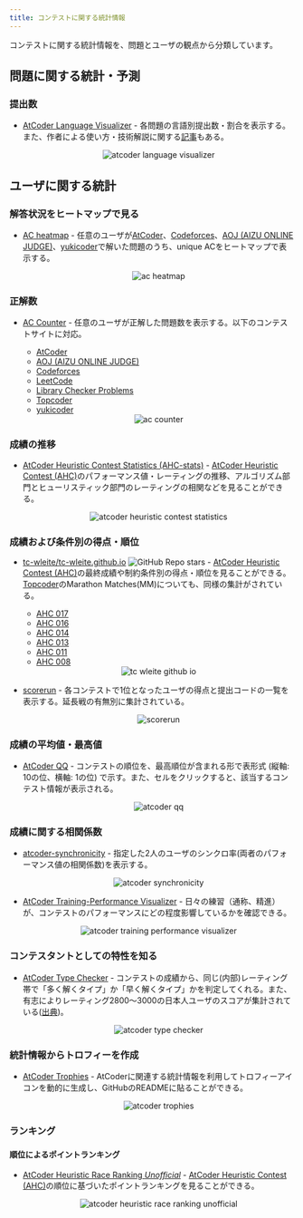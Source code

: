 ```yaml
---
title: コンテストに関する統計情報
---
```


コンテストに関する統計情報を、問題とユーザの観点から分類しています。

## 問題に関する統計・予測

### 提出数

- [AtCoder Language Visualizer](https://inazuma110.github.io/atcoder_language_visualizer/) - 各問題の言語別提出数・割合を表示する。また、作者による使い方・技術解説に関する[記事](https://qiita.com/Inazuma110/items/e02b8b1c71e101b41635)もある。

    <div align="center">
      <img loading = "lazy" src="../../images/web_app/atcoder_language_visualizer.png" alt="atcoder language visualizer">
    </div>

## ユーザに関する統計

### 解答状況をヒートマップで見る

- [AC heatmap](https://rika0384.github.io/ac-heatmap/?handle_atcoder=&handle_codeforces=&handle_aoj=&handle_yukicoder=) - 任意のユーザが[AtCoder](https://atcoder.jp/)、[Codeforces](https://codeforces.com/)、[AOJ (AIZU ONLINE JUDGE)](https://onlinejudge.u-aizu.ac.jp/home)、[yukicoder](https://yukicoder.me/)で解いた問題のうち、unique ACをヒートマップで表示する。

    <div align="center">
      <img loading = "lazy" src="../../images/web_app/ac_heatmap.png" alt="ac heatmap">
    </div>

### 正解数

- [AC Counter](https://accepted-counter.web.app/) - 任意のユーザが正解した問題数を表示する。以下のコンテストサイトに対応。
    - [AtCoder](https://atcoder.jp/)
    - [AOJ (AIZU ONLINE JUDGE)](https://onlinejudge.u-aizu.ac.jp/home)
    - [Codeforces](https://codeforces.com/)
    - [LeetCode](https://leetcode.com/)
    - [Library Checker Problems](https://judge.yosupo.jp/)
    - [Topcoder](https://www.topcoder.com/)
    - [yukicoder](https://yukicoder.me/)

    <div align="center">
      <img loading = "lazy" src="../../images/web_app/ac_counter.png" alt="ac counter">
    </div>

### 成績の推移

- [AtCoder Heuristic Contest Statistics (AHC-stats)](https://ahc-stats.vercel.app) - [AtCoder Heuristic Contest (AHC)](https://atcoder.jp/contests/archive?ratedType=4&category=0&keyword=)のパフォーマンス値・レーティングの推移、アルゴリズム部門とヒューリスティック部門のレーティングの相関などを見ることができる。

    <div align="center">
      <img loading = "lazy" src="../../images/web_app/atcoder_heuristic_contest_statistics.png" alt="atcoder heuristic contest statistics">
    </div>

### 成績および条件別の得点・順位

- [tc-wleite/tc-wleite.github.io](https://github.com/tc-wleite/tc-wleite.github.io) ![GitHub Repo stars](https://img.shields.io/github/stars/tc-wleite/tc-wleite.github.io?style=plastic) - [AtCoder Heuristic Contest (AHC)](https://atcoder.jp/contests/archive?ratedType=4&category=0&keyword=)の最終成績や制約条件別の得点・順位を見ることができる。[Topcoder](https://www.topcoder.com/)のMarathon Matches(MM)についても、同様の集計がされている。
    - [AHC 017](https://tc-wleite.github.io/ahc017.html)
    - [AHC 016](https://tc-wleite.github.io/ahc016.html)
    - [AHC 014](https://tc-wleite.github.io/ahc014.html)
    - [AHC 013](https://tc-wleite.github.io/ahc013.html)
    - [AHC 011](https://tc-wleite.github.io/ahc011.html)
    - [AHC 008](https://tc-wleite.github.io/ahc008.html)

    <div align="center">
      <img loading = "lazy" src="../../images/web_app/tc_wleite_github_io.png" alt="tc wleite github io">
    </div>

- [scorerun](https://siman-man.github.io/scorerun/index.html) - 各コンテストで1位となったユーザの得点と提出コードの一覧を表示する。延長戦の有無別に集計されている。

    <div align="center">
      <img loading = "lazy" src="../../images/web_app/scorerun.png" alt="scorerun">
    </div>

### 成績の平均値・最高値

- [AtCoder QQ](https://atcoder-qq.vercel.app/) - コンテストの順位を、最高順位が含まれる形で表形式 (縦軸: 10の位、横軸: 1の位) で示す。また、セルをクリックすると、該当するコンテスト情報が表示される。

    <div align="center">
      <img loading = "lazy" src="../../images/web_app/atcoder_qq.png" alt="atcoder qq">
    </div>

### 成績に関する相関係数

- [atcoder-synchronicity](https://phocom.github.io/atcoder-synchronicity/) - 指定した2人のユーザのシンクロ率(両者のパフォーマンス値の相関係数)を表示する。

    <div align="center">
      <img loading = "lazy" src="../../images/web_app/atcoder_synchronicity.png" alt="atcoder synchronicity">
    </div>

- [AtCoder Training-Performance Visualizer](http://atcoder-training-performance-visualizer.azurewebsites.net/App) - 日々の練習（通称、精進）が、コンテストのパフォーマンスにどの程度影響しているかを確認できる。

    <div align="center">
      <img loading = "lazy" src="../../images/web_app/atcoder_training_performance_visualizer.png" alt="atcoder training performance visualizer">
    </div>

### コンテスタントとしての特性を知る

- [AtCoder Type Checker](https://atcoder-type-checker.herokuapp.com/) - コンテストの成績から、同じ(内部)レーティング帯で「多く解くタイプ」か「早く解くタイプ」かを判定してくれる。また、有志によりレーティング2800〜3000の日本人ユーザのスコアが集計されている([出典](https://twitter.com/gojira_kyopro/status/1377204092410327040))。

    <div align="center">
      <img loading = "lazy" src="../../images/web_app/atcoder_type_checker.png" alt="atcoder type checker">
    </div>

### 統計情報からトロフィーを作成

- [AtCoder Trophies](https://atcoder-trophies.vercel.app/) - AtCoderに関連する統計情報を利用してトロフィーアイコンを動的に生成し、GitHubのREADMEに貼ることができる。

    <div align="center">
      <img loading = "lazy" src="../../images/web_app/atcoder_trophies.png" alt="atcoder trophies">
    </div>

### ランキング

#### 順位によるポイントランキング

- [AtCoder Heuristic Race Ranking *Unofficial*](https://docs.google.com/spreadsheets/d/1gFmqVYr44QlQBkHKLcd1YyFM_-Ne7Hzf7SODbADx8HI/edit#gid=340005926) - [AtCoder Heuristic Contest (AHC)](https://atcoder.jp/contests/archive?ratedType=4&category=0&keyword=)の順位に基づいたポイントランキングを見ることができる。

    <div align="center">
      <img loading = "lazy" src="../../images/web_app/atcoder_heuristic_race_ranking_unofficial.png" alt="atcoder heuristic race ranking unofficial">
    </div>

